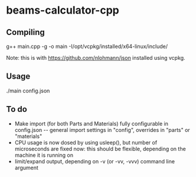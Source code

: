 # beams-calculator-cpp

## Compiling
g++ main.cpp -g -o main -I/opt/vcpkg/installed/x64-linux/include/

Note: this is with https://github.com/nlohmann/json installed using vcpkg.

## Usage
./main config.json

## To do
- Make import (for both Parts and Materials) fully configurable in config.json
-- general import settings in "config", overrides in "parts" or "materials"
- CPU usage is now dosed by using usleep(), but number of microseconds are fixed now: this should be flexible, depending on the machine it is running on
- limit/expand output, depending on -v (or -vv, -vvv) command line argument

